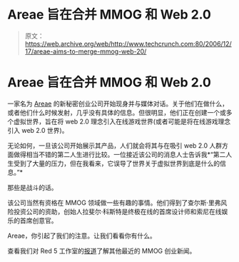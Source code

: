 # Areae 旨在合并 MMOG 和 Web 2.0 

> 原文：<https://web.archive.org/web/http://www.techcrunch.com:80/2006/12/17/areae-aims-to-merge-mmog-web-20/>

# Areae 旨在合并 MMOG 和 Web 2.0

 [](https://web.archive.org/web/20221130200944/http://www.areae.net/) 一家名为 [Areae](https://web.archive.org/web/20221130200944/http://www.areae.net/) 的新秘密创业公司开始现身并与媒体对话。关于他们在做什么，或者他们什么时候发射，几乎没有具体的信息。但很明显，他们正在创建一个或多个虚拟世界，旨在将 web 2.0 理念引入在线游戏世界(或者可能是将在线游戏理念引入 web 2.0 世界)。

无论如何，一旦该公司开始展示其产品，人们就会将其与在吸引 web 2.0 人群方面做得相当不错的第二人生进行比较。一位接近该公司的消息人士告诉我*“第二人生受到了大量的压力，但在我看来，它误导了世界关于虚拟世界到底是什么的信息。”*

那些是战斗的话。

该公司当然有资格在 MMOG 领域做一些有趣的事情。他们得到了查尔斯·里弗风险投资公司的资助，创始人拉斐尔·科斯特是终极在线的首席设计师和索尼在线娱乐的首席创意官。

Areae，你引起了我们的注意。让我们看看你有什么。

查看我们对 Red 5 工作室的[报道](https://web.archive.org/web/20221130200944/http://www.beta.techcrunch.com/2006/12/11/red-5-studios-aims-to-be-pixar-of-onling-gaming/)了解其他最近的 MMOG 创业新闻。